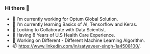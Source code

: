 ### Hi there 👋

- 🔭 I’m currently working for Optum Global Solution.
- 🌱 I’m currently learning Basics of AI, Tensorflow and Keras.
- 👯 Looking to Collaborate with Data Scientist.
- 🤔 Having 8 Years of U.S Health Care Experience.
- 💬 Working on Different - Different Machine Learning Algorithm.
- 📫 https://www.linkedin.com/in/satyaveer-singh-1a4508100/.
